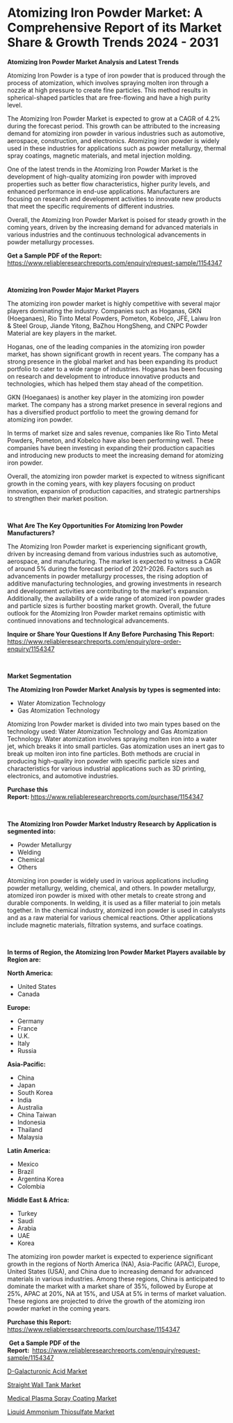<p><h1>Atomizing Iron Powder Market: A Comprehensive Report of its Market Share & Growth Trends 2024 - 2031</h1></p><p><strong>Atomizing Iron Powder Market Analysis and Latest Trends</strong></p>
<p><p>Atomizing Iron Powder is a type of iron powder that is produced through the process of atomization, which involves spraying molten iron through a nozzle at high pressure to create fine particles. This method results in spherical-shaped particles that are free-flowing and have a high purity level.</p><p>The Atomizing Iron Powder Market is expected to grow at a CAGR of 4.2% during the forecast period. This growth can be attributed to the increasing demand for atomizing iron powder in various industries such as automotive, aerospace, construction, and electronics. Atomizing iron powder is widely used in these industries for applications such as powder metallurgy, thermal spray coatings, magnetic materials, and metal injection molding.</p><p>One of the latest trends in the Atomizing Iron Powder Market is the development of high-quality atomizing iron powder with improved properties such as better flow characteristics, higher purity levels, and enhanced performance in end-use applications. Manufacturers are focusing on research and development activities to innovate new products that meet the specific requirements of different industries.</p><p>Overall, the Atomizing Iron Powder Market is poised for steady growth in the coming years, driven by the increasing demand for advanced materials in various industries and the continuous technological advancements in powder metallurgy processes.</p></p>
<p><strong>Get a Sample PDF of the Report:&nbsp;</strong> <a href="https://www.reliableresearchreports.com/enquiry/request-sample/1154347">https://www.reliableresearchreports.com/enquiry/request-sample/1154347</a></p>
<p>&nbsp;</p>
<p><strong>Atomizing Iron Powder Major Market Players</strong></p>
<p><p>The atomizing iron powder market is highly competitive with several major players dominating the industry. Companies such as Hoganas, GKN (Hoeganaes), Rio Tinto Metal Powders, Pometon, Kobelco, JFE, Laiwu Iron & Steel Group, Jiande Yitong, BaZhou HongSheng, and CNPC Powder Material are key players in the market.</p><p>Hoganas, one of the leading companies in the atomizing iron powder market, has shown significant growth in recent years. The company has a strong presence in the global market and has been expanding its product portfolio to cater to a wide range of industries. Hoganas has been focusing on research and development to introduce innovative products and technologies, which has helped them stay ahead of the competition.</p><p>GKN (Hoeganaes) is another key player in the atomizing iron powder market. The company has a strong market presence in several regions and has a diversified product portfolio to meet the growing demand for atomizing iron powder.</p><p>In terms of market size and sales revenue, companies like Rio Tinto Metal Powders, Pometon, and Kobelco have also been performing well. These companies have been investing in expanding their production capacities and introducing new products to meet the increasing demand for atomizing iron powder.</p><p>Overall, the atomizing iron powder market is expected to witness significant growth in the coming years, with key players focusing on product innovation, expansion of production capacities, and strategic partnerships to strengthen their market position.</p></p>
<p>&nbsp;</p>
<p><strong>What Are The Key Opportunities For Atomizing Iron Powder Manufacturers?</strong></p>
<p><p>The Atomizing Iron Powder market is experiencing significant growth, driven by increasing demand from various industries such as automotive, aerospace, and manufacturing. The market is expected to witness a CAGR of around 5% during the forecast period of 2021-2026. Factors such as advancements in powder metallurgy processes, the rising adoption of additive manufacturing technologies, and growing investments in research and development activities are contributing to the market's expansion. Additionally, the availability of a wide range of atomized iron powder grades and particle sizes is further boosting market growth. Overall, the future outlook for the Atomizing Iron Powder market remains optimistic with continued innovations and technological advancements.</p></p>
<p><strong>Inquire or Share Your Questions If Any Before Purchasing This Report:</strong> <a href="https://www.reliableresearchreports.com/enquiry/pre-order-enquiry/1154347">https://www.reliableresearchreports.com/enquiry/pre-order-enquiry/1154347</a></p>
<p>&nbsp;</p>
<p><strong>Market Segmentation</strong></p>
<p><strong>The Atomizing Iron Powder Market Analysis by types is segmented into:</strong></p>
<p><ul><li>Water Atomization Technology</li><li>Gas Atomization Technology</li></ul></p>
<p><p>Atomizing Iron Powder market is divided into two main types based on the technology used: Water Atomization Technology and Gas Atomization Technology. Water atomization involves spraying molten iron into a water jet, which breaks it into small particles. Gas atomization uses an inert gas to break up molten iron into fine particles. Both methods are crucial in producing high-quality iron powder with specific particle sizes and characteristics for various industrial applications such as 3D printing, electronics, and automotive industries.</p></p>
<p><strong>Purchase this Report:&nbsp;</strong><a href="https://www.reliableresearchreports.com/purchase/1154347">https://www.reliableresearchreports.com/purchase/1154347</a></p>
<p>&nbsp;</p>
<p><strong>The Atomizing Iron Powder Market Industry Research by Application is segmented into:</strong></p>
<p><ul><li>Powder Metallurgy</li><li>Welding</li><li>Chemical</li><li>Others</li></ul></p>
<p><p>Atomizing iron powder is widely used in various applications including powder metallurgy, welding, chemical, and others. In powder metallurgy, atomized iron powder is mixed with other metals to create strong and durable components. In welding, it is used as a filler material to join metals together. In the chemical industry, atomized iron powder is used in catalysts and as a raw material for various chemical reactions. Other applications include magnetic materials, filtration systems, and surface coatings.</p></p>
<p>&nbsp;</p>
<p><strong>In terms of Region, the Atomizing Iron Powder Market Players available by Region are:</strong></p>
<p>
    <p> <strong> North America: </strong>
        <ul>
            <li>United States</li>
            <li>Canada</li>
        </ul>
        </p> 
    <p> <strong> Europe: </strong>
        <ul>
            <li>Germany</li>
            <li>France</li>
            <li>U.K.</li>
            <li>Italy</li>
            <li>Russia</li>
        </ul>
        </p> 
    <p> <strong> Asia-Pacific: </strong>
        <ul>
            <li>China</li>
            <li>Japan</li>
            <li>South Korea</li>
            <li>India</li>
            <li>Australia</li>
            <li>China Taiwan</li>
            <li>Indonesia</li>
            <li>Thailand</li>
            <li>Malaysia</li>
        </ul>
        </p> 
    <p> <strong> Latin America: </strong>
        <ul>
            <li>Mexico</li>
            <li>Brazil</li>
            <li>Argentina Korea</li>
            <li>Colombia</li>
        </ul>
        </p> 
    <p> <strong> Middle East & Africa: </strong>
        <ul>
            <li>Turkey</li>
            <li>Saudi</li>
            <li>Arabia</li>
            <li>UAE</li>
            <li>Korea</li>
        </ul>
    </p>
    </p>
<p><p>The atomizing iron powder market is expected to experience significant growth in the regions of North America (NA), Asia-Pacific (APAC), Europe, United States (USA), and China due to increasing demand for advanced materials in various industries. Among these regions, China is anticipated to dominate the market with a market share of 35%, followed by Europe at 25%, APAC at 20%, NA at 15%, and USA at 5% in terms of market valuation. These regions are projected to drive the growth of the atomizing iron powder market in the coming years.</p></p>
<p><strong>Purchase this Report: </strong><a href="https://www.reliableresearchreports.com/purchase/1154347">https://www.reliableresearchreports.com/purchase/1154347</a></p>
<p>&nbsp;<strong>Get a Sample PDF of the Report:&nbsp;&nbsp;</strong><a href="https://www.reliableresearchreports.com/enquiry/request-sample/1154347">https://www.reliableresearchreports.com/enquiry/request-sample/1154347</a></p>
<p><strong></strong></p>
<p><p><a href="https://github.com/wwwkeltoum/Market-Research-Report-List-2/blob/main/d-galacturonic-acid-market.md">D-Galacturonic Acid Market</a></p><p><a href="https://issuu.com/reportprime-2/docs/straight-wall-tank-market-size-2030.pptx">Straight Wall Tank Market</a></p><p><a href="https://issuu.com/reportprime-2/docs/medical-plasma-spray-coating-market-size-2030.pptx">Medical Plasma Spray Coating Market</a></p><p><a href="https://github.com/gamblestampleyjenny50m5sl6/Market-Research-Report-List-1/blob/main/liquid-ammonium-thiosulfate-market.md">Liquid Ammonium Thiosulfate Market</a></p></p>